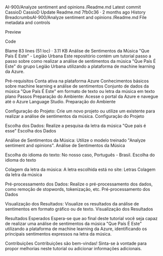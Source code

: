AI-900/Analyze sentiment and opinions
/Readme.md
Latest commit
CassioD
CassioD
Update Readme.md
7fb0c36
 · 
2 months ago
History
BreadcrumbsAI-900/Analyze sentiment and opinions
/Readme.md
File metadata and controls

Preview

Code

Blame
83 lines (51 loc) · 3.11 KB
Análise de Sentimentos da Música "Que País É Este" - Legião Urbana
Este repositório contém um tutorial passo a passo sobre como realizar a análise de sentimentos da música "Que País É Este" do grupo Legião Urbana utilizando a plataforma de machine learning da Azure.

Pré-requisitos
Conta ativa na plataforma Azure
Conhecimentos básicos sobre machine learning e análise de sentimentos
Conjunto de dados da música "Que País É Este" em formato de texto ou letra da música em texto plano
Passos
Preparação do Ambiente:
Acesse o portal da Azure e navegue até o Azure Language Studio.
Preparação do Ambiente

Configuração do Projeto:
Crie um novo projeto ou utilize um existente para realizar a análise de sentimentos da música.
Configuração do Projeto

Escolha dos Dados:
Realize a pesquisa da letra da música "Que país é esse"
Escolha dos Dados

Análise de Sentimentos da Música:
Utilize o modelo treinado "Analyze sentiment and opinions".
Análise de Sentimentos da Música

Escolha do idioma do texto:
No nosso caso, Português - Brasil.
Escolha do idioma do texto

Colagem da letra da música:
A letra escolhida está no site: Letras
Colagem da letra da música

Pré-processamento dos Dados:
Realize o pré-processamento dos dados, como remoção de stopwords, tokenização, etc.
Pré-processamento dos Dados

Visualização dos Resultados:
Visualize os resultados da análise de sentimentos em formato gráfico ou de texto.
Visualização dos Resultados

Resultados Esperados
Espera-se que ao final deste tutorial você seja capaz de realizar uma análise de sentimentos da música "Que País É Este" utilizando a plataforma de machine learning da Azure, identificando os principais sentimentos expressos na letra da música.

Contribuições
Contribuições são bem-vindas! Sinta-se à vontade para propor melhorias neste tutorial ou adicionar informações adicionais.